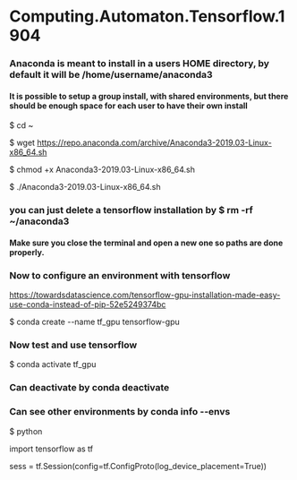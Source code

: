 # Computing.Automaton.Tensorflow.1904

### Anaconda is meant to install in a users HOME directory, by default it will be /home/username/anaconda3

#### It is possible to setup a group install, with shared environments, but there should be enough space for each user to have their own install

 $ cd ~
 
 $ wget https://repo.anaconda.com/archive/Anaconda3-2019.03-Linux-x86_64.sh
 
 $ chmod +x Anaconda3-2019.03-Linux-x86_64.sh
 
 $ ./Anaconda3-2019.03-Linux-x86_64.sh
 
### you can just delete a tensorflow installation by $ rm -rf ~/anaconda3

#### Make sure you close the terminal and open a new one so paths are done properly.

### Now to configure an environment with tensorflow
 https://towardsdatascience.com/tensorflow-gpu-installation-made-easy-use-conda-instead-of-pip-52e5249374bc

 $ conda create --name tf_gpu tensorflow-gpu

### Now test and use tensorflow

 $ conda activate tf_gpu
### Can deactivate by conda deactivate
### Can see other environments by conda info --envs
 
 $ python

 import tensorflow as tf
 
 sess = tf.Session(config=tf.ConfigProto(log_device_placement=True))


